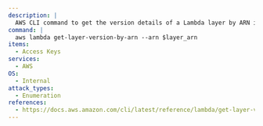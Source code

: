 ```yaml
---
description: |
  AWS CLI command to get the version details of a Lambda layer by ARN in the AWS account.
command: |
  aws lambda get-layer-version-by-arn --arn $layer_arn
items:
  - Access Keys
services:
  - AWS
OS:
  - Internal
attack_types:
  - Enumeration
references:
  - https://docs.aws.amazon.com/cli/latest/reference/lambda/get-layer-version-by-arn.html
---
```

